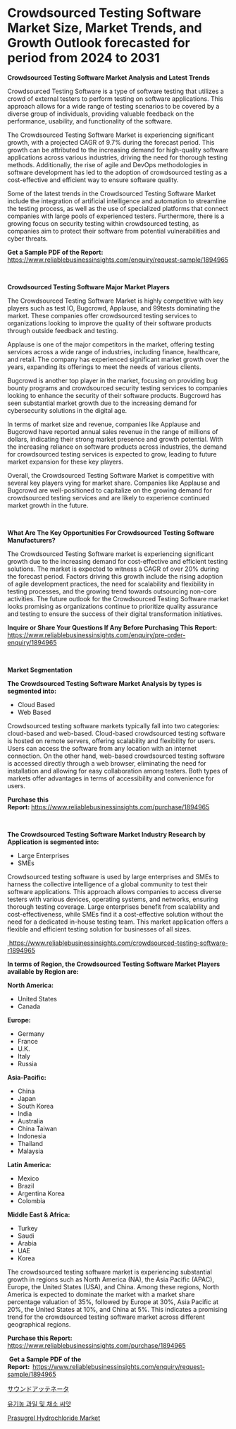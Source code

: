 <p><h1>Crowdsourced Testing Software Market Size, Market Trends, and Growth Outlook forecasted for period from 2024 to 2031</h1></p><p><strong>Crowdsourced Testing Software Market Analysis and Latest Trends</strong></p>
<p><p>Crowdsourced Testing Software is a type of software testing that utilizes a crowd of external testers to perform testing on software applications. This approach allows for a wide range of testing scenarios to be covered by a diverse group of individuals, providing valuable feedback on the performance, usability, and functionality of the software.</p><p>The Crowdsourced Testing Software Market is experiencing significant growth, with a projected CAGR of 9.7% during the forecast period. This growth can be attributed to the increasing demand for high-quality software applications across various industries, driving the need for thorough testing methods. Additionally, the rise of agile and DevOps methodologies in software development has led to the adoption of crowdsourced testing as a cost-effective and efficient way to ensure software quality.</p><p>Some of the latest trends in the Crowdsourced Testing Software Market include the integration of artificial intelligence and automation to streamline the testing process, as well as the use of specialized platforms that connect companies with large pools of experienced testers. Furthermore, there is a growing focus on security testing within crowdsourced testing, as companies aim to protect their software from potential vulnerabilities and cyber threats.</p></p>
<p><strong>Get a Sample PDF of the Report:&nbsp;</strong> <a href="https://www.reliablebusinessinsights.com/enquiry/request-sample/1894965">https://www.reliablebusinessinsights.com/enquiry/request-sample/1894965</a></p>
<p>&nbsp;</p>
<p><strong>Crowdsourced Testing Software Major Market Players</strong></p>
<p><p>The Crowdsourced Testing Software Market is highly competitive with key players such as test IO, Bugcrowd, Applause, and 99tests dominating the market. These companies offer crowdsourced testing services to organizations looking to improve the quality of their software products through outside feedback and testing.</p><p>Applause is one of the major competitors in the market, offering testing services across a wide range of industries, including finance, healthcare, and retail. The company has experienced significant market growth over the years, expanding its offerings to meet the needs of various clients.</p><p>Bugcrowd is another top player in the market, focusing on providing bug bounty programs and crowdsourced security testing services to companies looking to enhance the security of their software products. Bugcrowd has seen substantial market growth due to the increasing demand for cybersecurity solutions in the digital age.</p><p>In terms of market size and revenue, companies like Applause and Bugcrowd have reported annual sales revenue in the range of millions of dollars, indicating their strong market presence and growth potential. With the increasing reliance on software products across industries, the demand for crowdsourced testing services is expected to grow, leading to future market expansion for these key players.</p><p>Overall, the Crowdsourced Testing Software Market is competitive with several key players vying for market share. Companies like Applause and Bugcrowd are well-positioned to capitalize on the growing demand for crowdsourced testing services and are likely to experience continued market growth in the future.</p></p>
<p>&nbsp;</p>
<p><strong>What Are The Key Opportunities For Crowdsourced Testing Software Manufacturers?</strong></p>
<p><p>The Crowdsourced Testing Software market is experiencing significant growth due to the increasing demand for cost-effective and efficient testing solutions. The market is expected to witness a CAGR of over 20% during the forecast period. Factors driving this growth include the rising adoption of agile development practices, the need for scalability and flexibility in testing processes, and the growing trend towards outsourcing non-core activities. The future outlook for the Crowdsourced Testing Software market looks promising as organizations continue to prioritize quality assurance and testing to ensure the success of their digital transformation initiatives.</p></p>
<p><strong>Inquire or Share Your Questions If Any Before Purchasing This Report:</strong> <a href="https://www.reliablebusinessinsights.com/enquiry/pre-order-enquiry/1894965">https://www.reliablebusinessinsights.com/enquiry/pre-order-enquiry/1894965</a></p>
<p>&nbsp;</p>
<p><strong>Market Segmentation</strong></p>
<p><strong>The Crowdsourced Testing Software Market Analysis by types is segmented into:</strong></p>
<p><ul><li>Cloud Based</li><li>Web Based</li></ul></p>
<p><p>Crowdsourced testing software markets typically fall into two categories: cloud-based and web-based. Cloud-based crowdsourced testing software is hosted on remote servers, offering scalability and flexibility for users. Users can access the software from any location with an internet connection. On the other hand, web-based crowdsourced testing software is accessed directly through a web browser, eliminating the need for installation and allowing for easy collaboration among testers. Both types of markets offer advantages in terms of accessibility and convenience for users.</p></p>
<p><strong>Purchase this Report:&nbsp;</strong><a href="https://www.reliablebusinessinsights.com/purchase/1894965">https://www.reliablebusinessinsights.com/purchase/1894965</a></p>
<p>&nbsp;</p>
<p><strong>The Crowdsourced Testing Software Market Industry Research by Application is segmented into:</strong></p>
<p><ul><li>Large Enterprises</li><li>SMEs</li></ul></p>
<p><p>Crowdsourced testing software is used by large enterprises and SMEs to harness the collective intelligence of a global community to test their software applications. This approach allows companies to access diverse testers with various devices, operating systems, and networks, ensuring thorough testing coverage. Large enterprises benefit from scalability and cost-effectiveness, while SMEs find it a cost-effective solution without the need for a dedicated in-house testing team. This market application offers a flexible and efficient testing solution for businesses of all sizes.</p></p>
<p><a href="https://www.reliablebusinessinsights.com/crowdsourced-testing-software-r1894965">&nbsp;https://www.reliablebusinessinsights.com/crowdsourced-testing-software-r1894965</a></p>
<p><strong>In terms of Region, the Crowdsourced Testing Software Market Players available by Region are:</strong></p>
<p>
    <p> <strong> North America: </strong>
        <ul>
            <li>United States</li>
            <li>Canada</li>
        </ul>
        </p> 
    <p> <strong> Europe: </strong>
        <ul>
            <li>Germany</li>
            <li>France</li>
            <li>U.K.</li>
            <li>Italy</li>
            <li>Russia</li>
        </ul>
        </p> 
    <p> <strong> Asia-Pacific: </strong>
        <ul>
            <li>China</li>
            <li>Japan</li>
            <li>South Korea</li>
            <li>India</li>
            <li>Australia</li>
            <li>China Taiwan</li>
            <li>Indonesia</li>
            <li>Thailand</li>
            <li>Malaysia</li>
        </ul>
        </p> 
    <p> <strong> Latin America: </strong>
        <ul>
            <li>Mexico</li>
            <li>Brazil</li>
            <li>Argentina Korea</li>
            <li>Colombia</li>
        </ul>
        </p> 
    <p> <strong> Middle East & Africa: </strong>
        <ul>
            <li>Turkey</li>
            <li>Saudi</li>
            <li>Arabia</li>
            <li>UAE</li>
            <li>Korea</li>
        </ul>
    </p>
    </p>
<p><p>The crowdsourced testing software market is experiencing substantial growth in regions such as North America (NA), the Asia Pacific (APAC), Europe, the United States (USA), and China. Among these regions, North America is expected to dominate the market with a market share percentage valuation of 35%, followed by Europe at 30%, Asia Pacific at 20%, the United States at 10%, and China at 5%. This indicates a promising trend for the crowdsourced testing software market across different geographical regions.</p></p>
<p><strong>Purchase this Report: </strong><a href="https://www.reliablebusinessinsights.com/purchase/1894965">https://www.reliablebusinessinsights.com/purchase/1894965</a></p>
<p>&nbsp;<strong>Get a Sample PDF of the Report:&nbsp;&nbsp;</strong><a href="https://www.reliablebusinessinsights.com/enquiry/request-sample/1894965">https://www.reliablebusinessinsights.com/enquiry/request-sample/1894965</a></p>
<p><strong></strong></p>
<p><p><a href="https://github.com/mohamedbakry57/Market-Research-Report-List-5/blob/main/8506663185948.md">サウンドアッテネータ</a></p><p><a href="https://github.com/laholand/Market-Research-Report-List-5/blob/main/85234931291.md">유기농 과일 및 채소 씨앗</a></p><p><a href="https://github.com/BriaAbshire/Market-Research-Report-List-1/blob/main/prasugrel-hydrochloride-market.md">Prasugrel Hydrochloride Market</a></p></p>